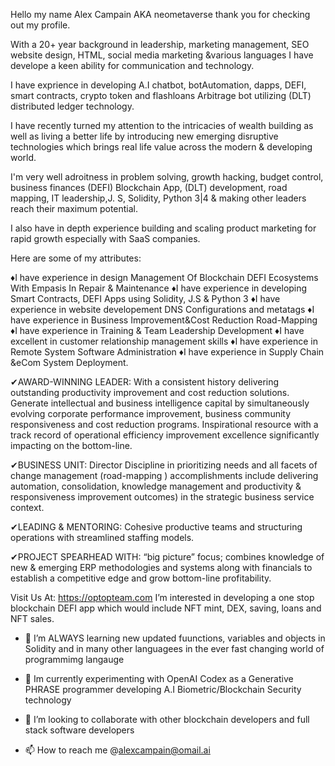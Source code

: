 Hello my name Alex Campain AKA neometaverse
thank you for checking out my profile. 

With a 20+ year background in leadership, marketing management, SEO website design, HTML, social media marketing
&various languages I have develope a keen ability for communication and technology. 

I have exprience in developing A.I chatbot, botAutomation, dapps, DEFI, smart contracts, crypto token and flashloans
Arbitrage bot utilizing (DLT) distributed ledger technology. 

I have recently turned my attention to the intricacies of wealth building as well as living a better life by introducing 
new emerging disruptive technologies which brings real life value across the modern & developing world. 

I'm very well adroitness in problem solving, growth hacking, budget control, business finances (DEFI) Blockchain App, (DLT) 
development, road mapping, IT leadership,J. S, Solidity, Python 3|4 & making other leaders reach their maximum potential. 

I also have in depth experience building and scaling product marketing for rapid growth especially with SaaS companies.

Here are some of my attributes:  

♦I have experience in design Management Of Blockchain DEFI Ecosystems With Empasis In Repair & Maintenance 
♦I have experience in developing Smart Contracts, DEFI Apps using Solidity, J.S & Python 3 
♦I have experience in website developement DNS Configurations and metatags
♦I have experience in Business Improvement&Cost Reduction Road-Mapping
♦I have experience in Training & Team Leadership Development
♦I have excellent in customer relationship management skills
♦I have experience in Remote System Software Administration
♦I have experience in Supply Chain &eCom System Deployment.


✔AWARD-WINNING LEADER: With a consistent history delivering outstanding productivity 
improvement and cost reduction solutions. Generate intellectual and business intelligence 
capital by simultaneously evolving corporate performance improvement, business community 
responsiveness and cost reduction programs. Inspirational resource with a track record of 
operational efficiency improvement excellence significantly impacting on the bottom-line.

✔BUSINESS UNIT: Director Discipline in prioritizing needs and all facets of change management (road-mapping ) 
accomplishments include delivering automation, consolidation, knowledge management and productivity & responsiveness 
improvement outcomes) in the strategic business service context. 

✔LEADING & MENTORING: Cohesive productive teams and structuring operations with streamlined 
staffing models.

✔PROJECT SPEARHEAD WITH: “big picture” focus; combines knowledge of new & emerging ERP methodologies and systems 
along with financials to establish a competitive edge and grow bottom-line profitability. 

Visit Us At:  https://optopteam.com
I’m interested in developing a one stop blockchain DEFI app which would include NFT mint, DEX, saving, loans and NFT sales.
- 🌱 I’m ALWAYS learning new updated fuunctions, variables and objects in Solidity and in many other languagees in the ever
   fast changing world of programmimg langauge
   
- 💞️ Im currently experimenting with OpenAI Codex as a Generative PHRASE programmer developing A.I Biometric/Blockchain Security technology 
- 💞️ I’m looking to collaborate with other blockchain developers and full stack software developers
- 📫 How to reach me @alexcampain@omail.ai

<!---

--->

